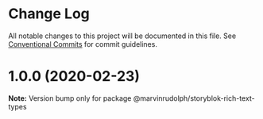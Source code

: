 # Change Log

All notable changes to this project will be documented in this file.
See [Conventional Commits](https://conventionalcommits.org) for commit guidelines.

# 1.0.0 (2020-02-23)

**Note:** Version bump only for package @marvinrudolph/storyblok-rich-text-types
